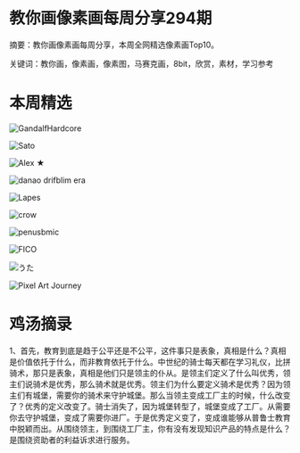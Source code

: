 # 教你画像素画每周分享294期


  摘要：教你画像素画每周分享，本周全网精选像素画Top10。

  关键词：教你画，像素画，像素图，马赛克画，8bit，欣赏，素材，学习参考

# 本周精选

![GandalfHardcore](https://pbs.twimg.com/media/GRp4MpBXIAAX60n?format=png&name=360x360)

![Sato](https://pbs.twimg.com/media/GRlT8FBXcAAFkr7?format=jpg&name=small)

![Alex ★](https://pbs.twimg.com/media/GRp6xlDXQAAgGMg?format=png&name=small)

![danao drifblim era](https://pbs.twimg.com/media/GRvrdJGbsAAK5FR?format=jpg&name=small)

![Lapes](https://pbs.twimg.com/media/GRpp7GVWEAANHRN?format=png&name=small)

![crow](https://pbs.twimg.com/media/GRodyyyXUAAtGMP?format=jpg&name=small)

![penusbmic](https://pbs.twimg.com/media/GRpnwN_bMAMSGyA?format=jpg&name=small)

![FICO](https://pbs.twimg.com/media/GRxosr_a0AAPX6z?format=jpg&name=small)

![うた](https://pbs.twimg.com/media/GRoFHXXbwAABKPl?format=png&name=small)

![Pixel Art Journey](https://pbs.twimg.com/media/GRvS2mhWAAA7XGX?format=png&name=small)



# 鸡汤摘录

1、首先，教育到底是趋于公平还是不公平，这件事只是表象，真相是什么？真相是价值依托于什么，而非教育依托于什么。中世纪的骑士每天都在学习礼仪，比拼骑术，那只是表象，真相是他们只是领主的仆从。是领主们定义了什么叫优秀，领主们说骑术是优秀，那么骑术就是优秀。领主们为什么要定义骑术是优秀？因为领主们有城堡，需要你的骑术来守护城堡。那么当领主变成工厂主的时候，什么改变了？优秀的定义改变了。骑士消失了，因为城堡转型了，城堡变成了工厂。从需要你去守护城堡，变成了需要你进厂。于是优秀定义变了，变成谁能够从普鲁士教育中脱颖而出。从围绕领主，到围绕工厂主，你有没有发现知识产品的特点是什么？是围绕资助者的利益诉求进行服务。

